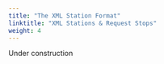 ```yaml
---
title: "The XML Station Format"
linktitle: "XML Stations & Request Stops"
weight: 4
---
```


Under construction

